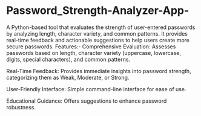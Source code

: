 # Password_Strength-Analyzer-App-
A Python-based tool that evaluates the strength of user-entered passwords by analyzing length, character variety, and common patterns. It provides real-time feedback and actionable suggestions to help users create more secure passwords.
Features:-
Comprehensive Evaluation: Assesses passwords based on length, character variety (uppercase, lowercase, digits, special characters), and common patterns.

Real-Time Feedback: Provides immediate insights into password strength, categorizing them as Weak, Moderate, or Strong.

User-Friendly Interface: Simple command-line interface for ease of use.

Educational Guidance: Offers suggestions to enhance password robustness.
